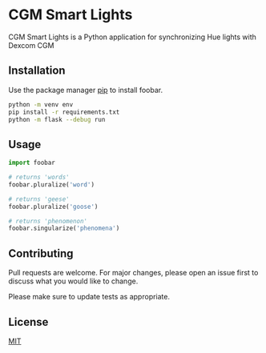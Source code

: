 # CGM Smart Lights

CGM Smart Lights is a Python application for synchronizing Hue lights with Dexcom CGM

## Installation

Use the package manager [pip](https://pip.pypa.io/en/stable/) to install foobar.

```bash
python -m venv env
pip install -r requirements.txt
python -m flask --debug run
```

## Usage

```python
import foobar

# returns 'words'
foobar.pluralize('word')

# returns 'geese'
foobar.pluralize('goose')

# returns 'phenomenon'
foobar.singularize('phenomena')
```

## Contributing
Pull requests are welcome. For major changes, please open an issue first to discuss what you would like to change.

Please make sure to update tests as appropriate.

## License
[MIT](https://choosealicense.com/licenses/mit/)
